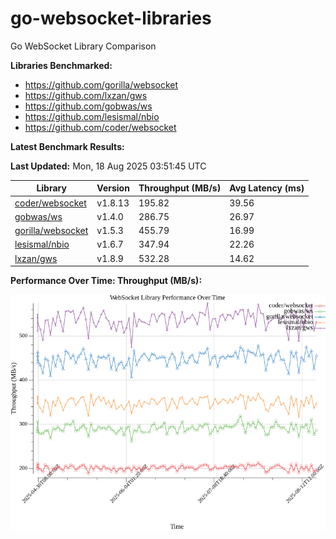# go-websocket-libraries

Go WebSocket Library Comparison

**Libraries Benchmarked:**

- https://github.com/gorilla/websocket
- https://github.com/lxzan/gws
- https://github.com/gobwas/ws
- https://github.com/lesismal/nbio
- https://github.com/coder/websocket

**Latest Benchmark Results:**

<!-- BENCHMARK_TABLE_START -->
**Last Updated:** Mon, 18 Aug 2025 03:51:45 UTC

| Library                                         | Version         | Throughput (MB/s) | Avg Latency (ms) |
| ----------------------------------------------- | --------------- | ----------------- | ---------------- |
| [coder/websocket](https://github.com/coder/websocket) | v1.8.13 | 195.82 | 39.56 |
| [gobwas/ws](https://github.com/gobwas/ws) | v1.4.0 | 286.75 | 26.97 |
| [gorilla/websocket](https://github.com/gorilla/websocket) | v1.5.3 | 455.79 | 16.99 |
| [lesismal/nbio](https://github.com/lesismal/nbio) | v1.6.7 | 347.94 | 22.26 |
| [lxzan/gws](https://github.com/lxzan/gws) | v1.8.9 | 532.28 | 14.62 |
<!-- BENCHMARK_TABLE_END -->

**Performance Over Time: Throughput (MB/s):**

![Benchmark Performance Graph](benchmark_performance.png)